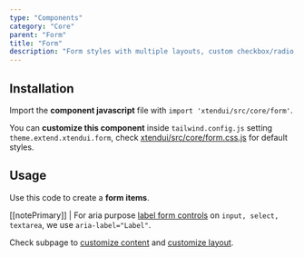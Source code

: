 ```yaml
---
type: "Components"
category: "Core"
parent: "Form"
title: "Form"
description: "Form styles with multiple layouts, custom checkbox/radio, javascript validation, and more."
---
```


## Installation

Import the **component javascript** file with `import 'xtendui/src/core/form'`.

You can **customize this component** inside `tailwind.config.js` setting `theme.extend.xtendui.form`, check [xtendui/src/core/form.css.js](https://github.com/minimit/xtendui/blob/beta/src/core/form.css.js) for default styles.

## Usage

Use this code to create a **form items**.

[[notePrimary]]
| For aria purpose [label form controls](https://www.w3.org/WAI/tutorials/forms/labels/) on `input, select, textarea`, we use `aria-label="Label"`.

<demo>
  <demoinline src="vanilla/components/core/form/usage">
  </demoinline>
</demo>

Check subpage to [customize content](/components/core/form/content) and [customize layout](/components/core/form/layout).
